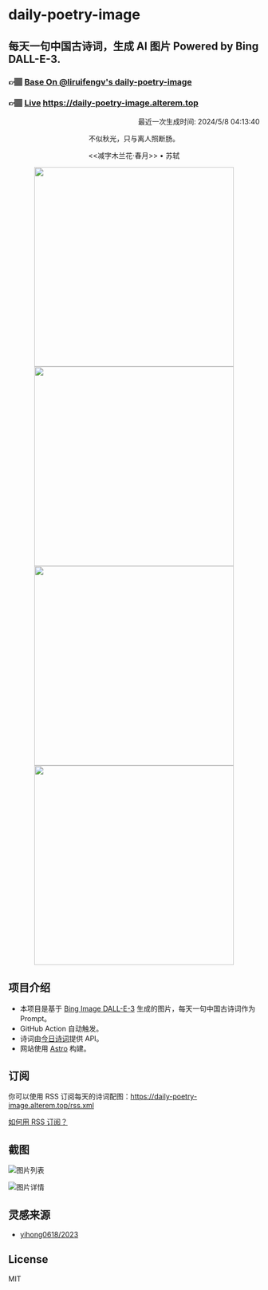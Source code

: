 
# daily-poetry-image

## 每天一句中国古诗词，生成 AI 图片 Powered by Bing DALL-E-3.

### 👉🏽 [Base On @liruifengv's daily-poetry-image](https://github.com/liruifengv/daily-poetry-image)

### 👉🏽 [Live](https://daily-poetry-image.alterem.top/) https://daily-poetry-image.alterem.top

<p align="right">
  最近一次生成时间: 2024/5/8 04:13:40
</p>
<p align="center">
不似秋光，只与离人照断肠。
</p>
<p align="center">
<<减字木兰花·春月>> • 苏轼
</p>
<p align="center">
<img src="https://tse4.mm.bing.net/th/id/OIG1.JerxLCvuaUJ9ZCl7fEbr" height="400" width="400" />
<img src="https://tse1.mm.bing.net/th/id/OIG1.SZIabLlNvl2YYqpY7I14" height="400" width="400" />
<img src="https://tse4.mm.bing.net/th/id/OIG1.no77a6Zg6b1Ea6kFhIEz" height="400" width="400" />
<img src="https://tse3.mm.bing.net/th/id/OIG1.I_UtjjDPaIyf6fbNIe.n" height="400" width="400" />
</p>

## 项目介绍

-   本项目是基于 [Bing Image DALL-E-3](https://www.bing.com/images/create) 生成的图片，每天一句中国古诗词作为 Prompt。
-   GitHub Action 自动触发。
-   诗词由[今日诗词](https://www.jinrishici.com/)提供 API。
-   网站使用 [Astro](https://astro.build) 构建。

## 订阅

你可以使用 RSS 订阅每天的诗词配图：https://daily-poetry-image.alterem.top/rss.xml

[如何用 RSS 订阅？](https://zhuanlan.zhihu.com/p/55026716)

## 截图

![图片列表](./screenshots/Snipaste_2023-12-28_21-00-26.png)

![图片详情](./screenshots/Snipaste_2023-12-28_21-00-53.png)

## 灵感来源

-   [yihong0618/2023](https://github.com/yihong0618/2023)

## License

MIT
